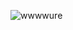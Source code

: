![wwwwure](https://user-images.githubusercontent.com/74122938/155907152-d3c147d1-9b6e-4cb8-bfef-a8f71cf23582.JPG)
